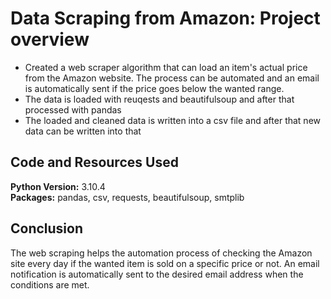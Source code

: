 # Data Scraping from Amazon: Project overview
* Created a web scraper algorithm that can load an item's actual price from the Amazon website. The process can be automated and an email is automatically sent if the price goes below the wanted range.
* The data is loaded with reuqests and beautifulsoup and after that processed with pandas
* The loaded and cleaned data is written into a csv file and after that new data can be written into that

## Code and Resources Used 
**Python Version:** 3.10.4  
**Packages:** pandas, csv, requests, beautifulsoup, smtplib

## Conclusion
The web scraping helps the automation process of checking the Amazon site every day if the wanted item is sold on a specific price or not. An email notification is automatically sent to the desired email address when the conditions are met.
